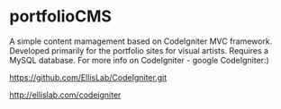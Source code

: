 portfolioCMS
============

A simple content mamagement based on CodeIgniter MVC framework. 
Developed primarily for the portfolio sites for visual artists.
Requires a MySQL database.
For more info on CodeIgniter - google CodeIgniter:)

https://github.com/EllisLab/CodeIgniter.git

http://ellislab.com/codeigniter
